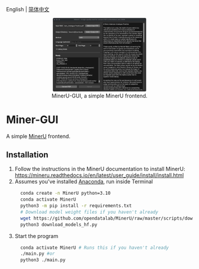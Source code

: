 English | [简体中文](./README.zh-CN.md)

<p align="center">
  <img style='height: auto; width: 50%; object-fit: contain' src="./MinerU-GUI.jpg">
  <br>MinerU-GUI, a simple MinerU frontend.
</p>


# Miner-GUI

A simple [MinerU](https://github.com/opendatalab/MinerU) frontend.

## Installation

1. Follow the instructions in the MinerU documentation to install MinerU: https://mineru.readthedocs.io/en/latest/user_guide/install/install.html
2. Assumes you've installed [Anaconda](https://docs.anaconda.com/anaconda/install/), run inside Terminal
   ```bash
     conda create -n MinerU python=3.10
     conda activate MinerU
     python3 -m pip install -r requirements.txt
     # Download model weight files if you haven't already
     wget https://github.com/opendatalab/MinerU/raw/master/scripts/download_models_hf.py -O download_models_hf.py
     python3 download_models_hf.py
   ```
4. Start the program
   ```bash
     conda activate MinerU # Runs this if you haven't already
     ./main.py #or
     python3 ./main.py
   ```

